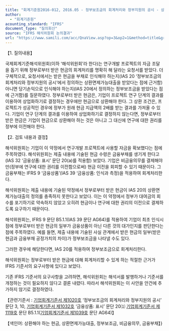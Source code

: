 ```yaml
---
title: "회계기준원2016-012, 2016.05 - 정부보조금의 회계처리와 정부지원의 공시 - 상환해야 하는 현금 수취액"
author:
  - "회계기준원"
acounting_standard: "IFRS"
document_type: "질의회신"
source: "IFRS 해석위원회 논의결과"
url: "https://www.samili.com/acc/QnaView.asp?op=3&op2=1&method=title&group=2123-15;1&orgcode=2&searchword=&page=10&code=%ED%9A%8C%EA%B3%84%EA%B8%B0%EC%A4%80%EC%9B%902016%2D012%3A20160531"
---
```

【1. 질의내용】

국제회계기준해석위원회(이하 ‘해석위원회’라 한다)는 연구개발 프로젝트의 자금 조달을 돕기 위해 정부로부터 받은 현금의 회계처리를 명확히 해 달라는 요청서를 받았다. 더 구체적으로, 요청서에서는 받은 현금을 부채로 인식해야 하는지(IAS 20 ‘정부보조금의 회계처리와 정부지원의 공시’에서 정의하는 상환면제가능대출을 받았다는 점에 근거함) 아니면 당기손익으로 인식해야 하는지(IAS 20에서 정의하는 정부보조금을 받았다는 점에 근거함)를 질문하였다. 정부로부터 받은 현금은, 기업이 프로젝트 연구 단계의 결과를 이용하여 상업화하기로 결정하는 경우에만 현금으로 상환해야 한다. 그 상환 조건은, 프로젝트가 성공적인 경우에 정부가 원래 현금 지급액의 2배를 받는 결과를 가져올 수 있다. 기업이 연구 단계의 결과를 이용하여 상업화하기로 결정하지 않는다면, 정부로부터 받은 현금은 기업이 현금으로 상환해야 하는 것은 아니고 그 대신에 연구에 대한 권리를 정부에 이전해야 한다.

  

【2. 검토 내용과 결정】

해석위원회는 기업이 이 약정에서 연구개발 프로젝트에 사용할 자금을 확보했다는 점에 주목하였다. 해석위원회는 제출 내용에 기술된 현금 수령은 금융부채를 생기게 한다고(IAS 32 ‘금융상품: 표시’ 문단 20(a)를 적용함) 보았다. 기업은 비금융의무를 결제해야만(정부에 연구에 대한 권리를 이전함으로써) 현금 이전을 회피할 수 있기 때문이다. 그 금융부채는 IFRS 9 ‘금융상품’(IAS 39 ‘금융상품: 인식과 측정)을 적용하여 회계처리한다.

해석위원회는 제출 내용에 기술된 약정에서 정부로부터 받은 현금이 IAS 20의 상환면제가능대출의 정의를 충족하지 못한다고 보았다. 이는 이 약정에서 정부가 대여금의 회수를 포기하기로 약속하지 않았고 오히려 현금이나 연구에 대한 권리의 이전으로 결제하도록 요구하기 때문이다.

해석위원회는, IFRS 9 문단 B5.1.1(IAS 39 문단 AG64)를 적용하여 기업이 최초 인식시점에 정부로부터 받은 현금의 일부가 금융상품이 아닌 다른 것의 대가인지를 판단한다는 점에 주목하였다. 예를 들면, 제출 내용에 기술된 사실 관계에서 받은 현금의 일부(받은 현금과 금융부채 공정가치의 차이)가 정부보조금을 나타낼 수도 있다.

그러한 경우에 해당한다면, IAS 20를 적용하여 정부보조금으로 회계처리한다.

해석위원회는 정부로부터 받은 현금에 대해 회계처리할 수 있게 하는 적절한 근거가 IFRS 기준서의 요구사항에 있다고 보았다.

기존 IFRS 기준서의 요구사항을 고려하면, 해석위원회는 해석서를 발행하거나 기준서를 개정하는 것이 필요하지 않다고 결론 내렸다. 따라서 해석위원회는 이 사안을 안건에 추가하지 않기로 결정하였다.

  

【관련기준서 : [기업회계기준서 제1020호](https://www.samili.com/acc/) ‘정부보조금의 회계처리와 정부지원의 공시’ 문단 3, 10, [기업회계기준서 제1032호](https://www.samili.com/acc/) ‘금융상품: 표시’ 문단 20⑴ [기업회계기준서 제1119호](https://www.samili.com/acc/) 문단 B5.1.1([기업회계기준서 제1039호](https://www.samili.com/acc/) 문단 AG64)】

【색인어: 상환해야 하는 현금, 상환면제가능대출, 정부보조금, 비금융의무, 금융부채】}